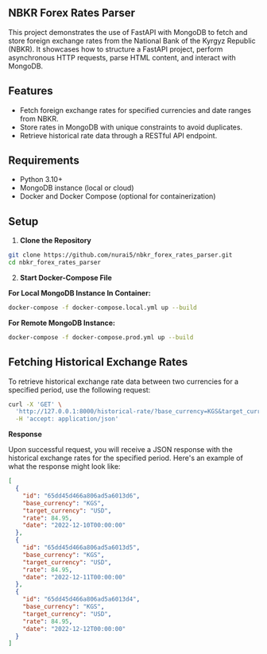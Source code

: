 ## NBKR Forex Rates Parser

This project demonstrates the use of FastAPI with MongoDB to fetch and store foreign exchange rates from 
the National Bank of the Kyrgyz Republic (NBKR). It showcases how to structure a FastAPI project, perform 
asynchronous HTTP requests, parse HTML content, and interact with MongoDB.


## Features

- Fetch foreign exchange rates for specified currencies and date ranges from NBKR.
- Store rates in MongoDB with unique constraints to avoid duplicates.
- Retrieve historical rate data through a RESTful API endpoint.

## Requirements

- Python 3.10+
- MongoDB instance (local or cloud)
- Docker and Docker Compose (optional for containerization)

## Setup

1. **Clone the Repository**

```bash
git clone https://github.com/nurai5/nbkr_forex_rates_parser.git
cd nbkr_forex_rates_parser
```

2. **Start Docker-Compose File**

**For Local MongoDB Instance In Container:**
```bash
docker-compose -f docker-compose.local.yml up --build
```

**For Remote MongoDB Instance:**
```bash
docker-compose -f docker-compose.prod.yml up --build
```

## Fetching Historical Exchange Rates

To retrieve historical exchange rate data between two currencies for a specified period, use the following request:
```bash
curl -X 'GET' \
  'http://127.0.0.1:8000/historical-rate/?base_currency=KGS&target_currency=USD&start_date=2022-12-10&end_date=2022-12-12' \
  -H 'accept: application/json'
```

**Response**

Upon successful request, you will receive a JSON response with the historical exchange rates for the specified period. Here's an example of what the response might look like:

```json
[
  {
    "id": "65dd45d466a806ad5a6013d6",
    "base_currency": "KGS",
    "target_currency": "USD",
    "rate": 84.95,
    "date": "2022-12-10T00:00:00"
  },
  {
    "id": "65dd45d466a806ad5a6013d5",
    "base_currency": "KGS",
    "target_currency": "USD",
    "rate": 84.95,
    "date": "2022-12-11T00:00:00"
  },
  {
    "id": "65dd45d466a806ad5a6013d4",
    "base_currency": "KGS",
    "target_currency": "USD",
    "rate": 84.95,
    "date": "2022-12-12T00:00:00"
  }
]
```
